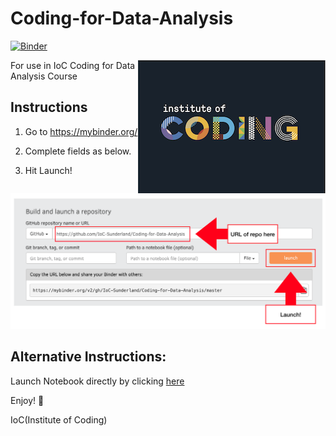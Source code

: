 # Coding-for-Data-Analysis
[![Binder](https://mybinder.org/badge_logo.svg)](https://mybinder.org/v2/gh/IoC-Sunderland/Coding-for-Data-Analysis/master)

<img style="float: right;" src="img/IoC_Logo_OnBlue_AW 300px.png">

For use in IoC Coding for Data Analysis Course

## Instructions

1. Go to https://mybinder.org/

2. Complete fields as below.

3. Hit Launch!

![binder instructions](img/my_binder_launch.png)


## Alternative Instructions:

Launch Notebook directly by clicking [here](https://mybinder.org/v2/gh/IoC-Sunderland/Coding-for-Data-Analysis/master)

Enjoy! :tada:

IoC(Institute of Coding)
